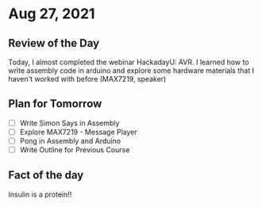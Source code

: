 # Aug 27, 2021

## Review of the Day

Today, I almost completed the webinar HackadayU: AVR. I learned how to write assembly code in arduino and explore some hardware materials that I haven't worked with before (MAX7219, speaker)

## Plan for Tomorrow

- [ ] Write Simon Says in Assembly
- [ ] Explore MAX7219 - Message Player
- [ ] Pong in Assembly and Arduino
- [ ] Write Outline for Previous Course

## Fact of the day

Insulin is a protein!!


